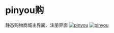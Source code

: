 # pinyou购
静态购物商城主界面、注册界面
[![pinyou](https://img.17carat.cn/2024/04/github/pinyou.png "pinyou")](https://img.17carat.cn/2024/04/github/pinyou.png "pinyou")
[![pinyou](https://img.17carat.cn/2024/04/github/pinyou1.png "pinyou")](https://img.17carat.cn/2024/04/github/pinyou1.png "pinyou")
